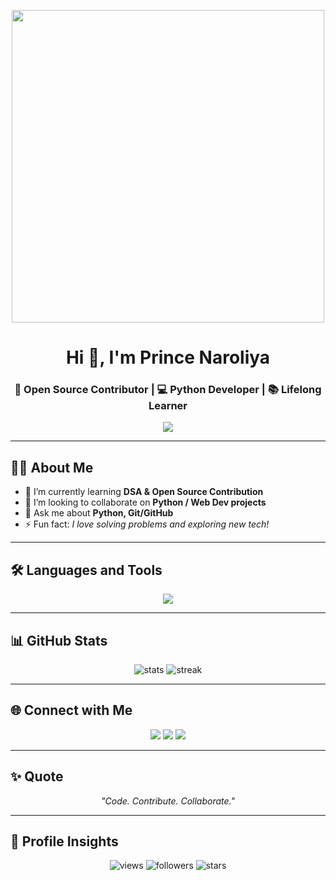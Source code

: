 <p align='center'>
  <img class="logo" src="https://user-images.githubusercontent.com/55389276/140866485-8fb1c876-9a8f-4d6a-98dc-08c4981eaf70.gif" width='500'>
</p>
<!-- Header -->
<h1 align="center">Hi 👋, I'm Prince Naroliya</h1>
<h3 align="center">🚀 Open Source Contributor | 💻 Python Developer | 📚 Lifelong Learner</h3>

<!-- Typing Animation -->
<p align="center">
  <img src="https://readme-typing-svg.herokuapp.com/?lines=Open+Source+Enthusiast;Python+|+Machine+Learning+|+Web+Developer;Always+learning+new+things!&center=true&width=500&height=50">
</p>

---

## 🙋‍♂️ About Me
- 🌱 I’m currently learning **DSA & Open Source Contribution**
- 👯 I’m looking to collaborate on **Python / Web Dev projects**
- 💬 Ask me about **Python, Git/GitHub**
- ⚡ Fun fact: *I love solving problems and exploring new tech!*

---

## 🛠️ Languages and Tools
<p align="center">
  <img src="https://skillicons.dev/icons?i=python,html,css,git,github,vscode,linux" />
</p>

---

## 📊 GitHub Stats
<p align="center">
  <img src="https://github-readme-stats.vercel.app/api?username=PrinceNaroliya&show_icons=true&theme=tokyonight" alt="stats"/>
  <img src="https://github-readme-streak-stats.herokuapp.com/?user=PrinceNaroliya&theme=tokyonight" alt="streak"/>
</p>

---

## 🌐 Connect with Me
<p align="center">
  <a href="https://github.com/PrinceNaroliya"><img src="https://img.shields.io/badge/GitHub-100000?style=for-the-badge&logo=github&logoColor=white"/></a>
  <a href="www.linkedin.com/in/prince-naroliya-ab4153313"><img src="https://img.shields.io/badge/LinkedIn-0A66C2?style=for-the-badge&logo=linkedin&logoColor=white"/></a>
  <a href="https://x.com/princenaroliya"><img src="https://img.shields.io/badge/Twitter-1DA1F2?style=for-the-badge&logo=twitter&logoColor=white"/></a>
</p>

---

## ✨ Quote
<p align="center"><i>"Code. Contribute. Collaborate."</i></p>

---

## 👀 Profile Insights  

<p align="center">
  <img src="https://komarev.com/ghpvc/?username=PrinceNaroliya&label=Visitors&color=0e75b6&style=flat-square" alt="views" />
  <img src="https://img.shields.io/github/followers/PrinceNaroliya?label=Followers&style=flat-square" alt="followers"/>
  <img src="https://img.shields.io/github/stars/PrinceNaroliya?affiliations=OWNER%2CCOLLABORATOR&style=flat-square" alt="stars"/>
</p>
